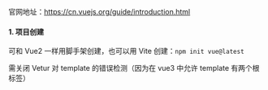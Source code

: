 官网地址：https://cn.vuejs.org/guide/introduction.html

#### 1. 项目创建

可和 Vue2 一样用脚手架创建，也可以用 Vite 创建：`npm init vue@latest`

需关闭 Vetur 对 template 的错误检测（因为在 vue3 中允许 template 有两个根标签）
